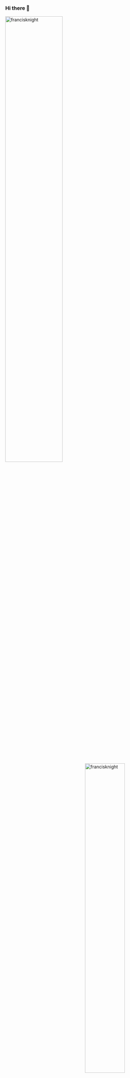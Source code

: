 ### Hi there 👋

<!--
**francisknight/francisknight** is a ✨ _special_ ✨ repository because its `README.md` (this file) appears on your GitHub profile.

Here are some ideas to get you started:

- 🔭 I’m currently working on ...
- 🌱 I’m currently learning ...
- 👯 I’m looking to collaborate on ...
- 🤔 I’m looking for help with ...
- 💬 Ask me about ...
- 📫 How to reach me: ...
- 😄 Pronouns: ...
- ⚡ Fun fact: ...
-->

<p><img align="center" src="https://github-readme-stats.vercel.app/api/top-langs/?username=francisknight&layout=compact&hide=html" alt="francisknight" width="60%"/></p>

<p><img align="right" src="https://github-readme-stats.vercel.app/api?username=francisknight&show_icons=true&count_private=true" alt="francisknight" width="50%"/></p>
